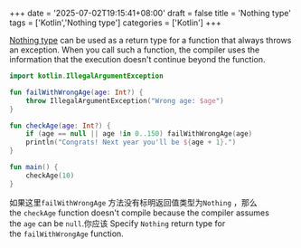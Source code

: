 +++
date = '2025-07-02T19:15:41+08:00'
draft = false
title = 'Nothing type'
tags = ['Kotlin','Nothing type']
categories = ['Kotlin']
+++

[Nothing type](https://kotlinlang.org/docs/exceptions.html#the-nothing-type) can be used as a return type for a function that always throws an exception. When you call such a function, the compiler uses the information that the execution doesn't continue beyond the function.

```kotlin
import kotlin.IllegalArgumentException

fun failWithWrongAge(age: Int?) {
    throw IllegalArgumentException("Wrong age: $age")
}

fun checkAge(age: Int?) {
    if (age == null || age !in 0..150) failWithWrongAge(age)
    println("Congrats! Next year you'll be ${age + 1}.")
}

fun main() {
    checkAge(10)
}
```

如果这里`failWithWrongAge` 方法没有标明返回值类型为`Nothing` ，那么 the `checkAge` function doesn't compile because the compiler assumes the `age` can be `null`.你应该 Specify `Nothing` return type for the `failWithWrongAge` function.
